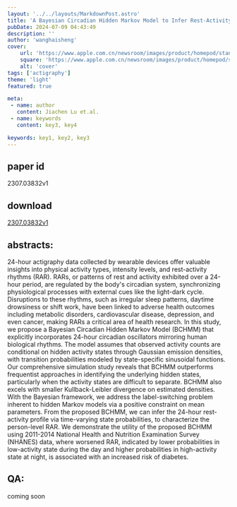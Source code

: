 ```yaml
---
layout: '../../layouts/MarkdownPost.astro'
title: 'A Bayesian Circadian Hidden Markov Model to Infer Rest-Activity Rhythms Using 24-hour Actigraphy Data'
pubDate: 2024-07-09 04:43:49
description: ''
author: 'wanghaisheng'
cover:
    url: 'https://www.apple.com.cn/newsroom/images/product/homepod/standard/Apple-HomePod-hero-230118_big.jpg.large_2x.jpg'
    square: 'https://www.apple.com.cn/newsroom/images/product/homepod/standard/Apple-HomePod-hero-230118_big.jpg.large_2x.jpg'
    alt: 'cover'
tags: ['actigraphy'] 
theme: 'light'
featured: true

meta:
 - name: author
   content: Jiachen Lu et.al.
 - name: keywords
   content: key3, key4

keywords: key1, key2, key3
---
```


## paper id
2307.03832v1
## download
[2307.03832v1](http://arxiv.org/abs/2307.03832v1)
## abstracts:
24-hour actigraphy data collected by wearable devices offer valuable insights into physical activity types, intensity levels, and rest-activity rhythms (RAR). RARs, or patterns of rest and activity exhibited over a 24-hour period, are regulated by the body's circadian system, synchronizing physiological processes with external cues like the light-dark cycle. Disruptions to these rhythms, such as irregular sleep patterns, daytime drowsiness or shift work, have been linked to adverse health outcomes including metabolic disorders, cardiovascular disease, depression, and even cancer, making RARs a critical area of health research.   In this study, we propose a Bayesian Circadian Hidden Markov Model (BCHMM) that explicitly incorporates 24-hour circadian oscillators mirroring human biological rhythms. The model assumes that observed activity counts are conditional on hidden activity states through Gaussian emission densities, with transition probabilities modeled by state-specific sinusoidal functions. Our comprehensive simulation study reveals that BCHMM outperforms frequentist approaches in identifying the underlying hidden states, particularly when the activity states are difficult to separate. BCHMM also excels with smaller Kullback-Leibler divergence on estimated densities. With the Bayesian framework, we address the label-switching problem inherent to hidden Markov models via a positive constraint on mean parameters. From the proposed BCHMM, we can infer the 24-hour rest-activity profile via time-varying state probabilities, to characterize the person-level RAR. We demonstrate the utility of the proposed BCHMM using 2011-2014 National Health and Nutrition Examination Survey (NHANES) data, where worsened RAR, indicated by lower probabilities in low-activity state during the day and higher probabilities in high-activity state at night, is associated with an increased risk of diabetes.
## QA:
coming soon
